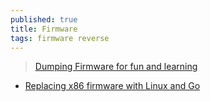 ```yaml
---
published: true
title: Firmware
tags: firmware reverse
---
```

> [Dumping Firmware for fun and learning](https://news.ycombinator.com/item?id=39066741)

- [	Replacing x86 firmware with Linux and Go](https://news.ycombinator.com/item?id=15748900)